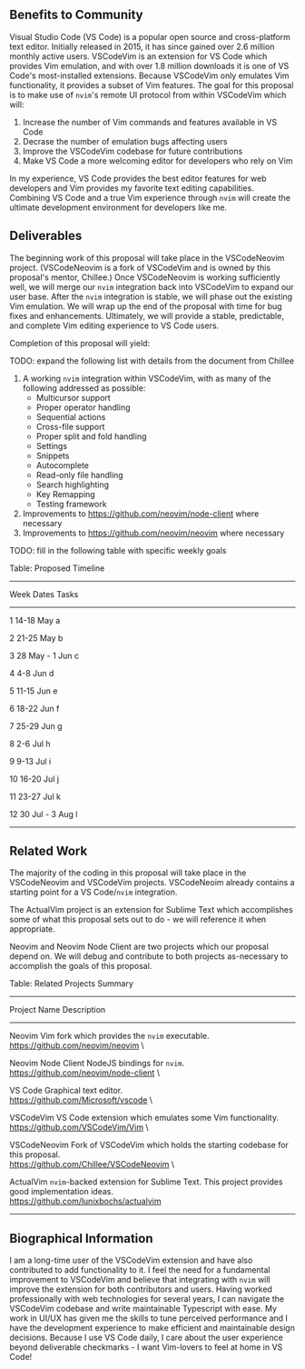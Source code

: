 ## Benefits to Community

Visual Studio Code (VS Code) is a popular open source and cross-platform text editor.
Initially released in 2015, it has since gained over 2.6 million monthly active users.
VSCodeVim is an extension for VS Code which provides Vim emulation,
and with over 1.8 million downloads it is one of VS Code's most-installed extensions.
Because VSCodeVim only emulates Vim functionality, it provides a subset of Vim features.
The goal for this proposal is to make use of `nvim`'s remote UI protocol from within VSCodeVim which will:

1. Increase the number of Vim commands and features available in VS Code
2. Decrase the number of emulation bugs affecting users
3. Improve the VSCodeVim codebase for future contributions
4. Make VS Code a more welcoming editor for developers who rely on Vim

In my experience, VS Code provides the best editor features for web developers and Vim provides my favorite text editing capabilities.
Combining VS Code and a true Vim experience through `nvim` will create the ultimate development environment for developers like me.

## Deliverables

The beginning work of this proposal will take place in the VSCodeNeovim project.
(VSCodeNeovim is a fork of VSCodeVim and is owned by this proposal's mentor, Chillee.)
Once VSCodeNeovim is working sufficiently well, we will merge our `nvim` integration back into VSCodeVim to expand our user base.
After the `nvim` integration is stable, we will phase out the existing Vim emulation.
We will wrap up the end of the proposal with time for bug fixes and enhancements.
Ultimately, we will provide a stable, predictable, and complete Vim editing experience to VS Code users.

Completion of this proposal will yield:

TODO: expand the following list with details from the document from Chillee

1. A working `nvim` integration within VSCodeVim, with as many of the following addressed as possible:
    - Multicursor support
    - Proper operator handling
    - Sequential actions
    - Cross-file support
    - Proper split and fold handling
    - Settings
    - Snippets
    - Autocomplete
    - Read-only file handling
    - Search highlighting
    - Key Remapping
    - Testing framework
2. Improvements to https://github.com/neovim/node-client where necessary
3. Improvements to https://github.com/neovim/neovim where necessary

TODO: fill in the following table with specific weekly goals

Table: Proposed Timeline

------ -------------- ----------------------------------------------------
Week   Dates          Tasks
------ -------------- ----------------------------------------------------
1      14-18 May      a

2      21-25 May      b

3      28 May - 1 Jun c

4      4-8 Jun        d

5      11-15 Jun      e

6      18-22 Jun      f

7      25-29 Jun      g

8      2-6 Jul        h

9      9-13 Jul       i

10     16-20 Jul      j

11     23-27 Jul      k

12     30 Jul - 3 Aug l
------ -------------- ----------------------------------------------------

## Related Work

The majority of the coding in this proposal will take place in the VSCodeNeovim and VSCodeVim projects.
VSCodeNeoim already contains a starting point for a VS Code/`nvim` integration.

The ActualVim project is an extension for Sublime Text which accomplishes some of what this proposal sets out to do - we will reference it when appropriate.

Neovim and Neovim Node Client are two projects which our proposal depend on.
We will debug and contribute to both projects as-necessary to accomplish the goals of this proposal.

Table: Related Projects Summary

---------------------- ----------------------------------------------------------
Project Name           Description
---------------------- ----------------------------------------------------------
Neovim                 Vim fork which provides the `nvim` executable. \
                       https://github.com/neovim/neovim \

Neovim Node Client     NodeJS bindings for `nvim`. \
                       https://github.com/neovim/node-client \

VS Code                Graphical text editor. \
                       https://github.com/Microsoft/vscode \

VSCodeVim              VS Code extension which emulates some Vim functionality. \
                       https://github.com/VSCodeVim/Vim \

VSCodeNeovim           Fork of VSCodeVim which holds the starting codebase for this proposal. \
                       https://github.com/Chillee/VSCodeNeovim \

ActualVim              `nvim`-backed extension for Sublime Text. This project provides good implementation ideas. \
                       https://github.com/lunixbochs/actualvim
---------------------- ----------------------------------------------------------

## Biographical Information

I am a long-time user of the VSCodeVim extension and have also contributed to add functionality to it.
I feel the need for a fundamental improvement to VSCodeVim and believe that integrating with `nvim` will improve the extension for both contributors and users.
Having worked professionally with web technologies for several years, I can navigate the VSCodeVim codebase and write maintainable Typescript with ease.
My work in UI/UX has given me the skills to tune perceived performance and I have the development experience to make efficient and maintainable design decisions.
Because I use VS Code daily, I care about the user experience beyond deliverable checkmarks - I want Vim-lovers to feel at home in VS Code!
